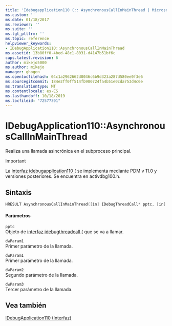 ```yaml
---
title: 'Idebugapplication110 (:: AsynchronousCallInMainThread | Microsoft Docs'
ms.custom: ''
ms.date: 01/18/2017
ms.reviewer: ''
ms.suite: ''
ms.tgt_pltfrm: ''
ms.topic: reference
helpviewer_keywords:
- IDebugApplication110::AsynchronousCallInMainThread
ms.assetid: 13b80ff0-4bed-48c1-8031-d4147b51bf6c
caps.latest.revision: 6
author: mikejo5000
ms.author: mikejo
manager: ghogen
ms.openlocfilehash: 04c1a2962662d0046c6b9d323a287d580ee0f3e6
ms.sourcegitcommit: 184e2ff0ff514fb980724fa4b51e0cda753d4c6e
ms.translationtype: MT
ms.contentlocale: es-ES
ms.lasthandoff: 10/18/2019
ms.locfileid: "72577391"
---
```

# <a name="idebugapplication110asynchronouscallinmainthread"></a>IDebugApplication110::AsynchronousCallInMainThread
Realiza una llamada asincrónica en el subproceso principal.  
  
> [!IMPORTANT]
> La [interfaz idebugapplication110 (](../../winscript/reference/idebugapplication110-interface.md) se implementa mediante PDM v 11.0 y versiones posteriores. Se encuentra en activdbg100.h.  
  
## <a name="syntax"></a>Sintaxis  
  
```cpp  
HRESULT AsynchronousCallInMainThread([in] IDebugThreadCall* pptc, [in] DWORD_PTR dwParam1, [in] DWORD_PTR dwParam2, [in] DWORD_PTR dwParam3);  
```  
  
#### <a name="parameters"></a>Parámetros  
 `pptc`  
 Objeto de [interfaz idebugthreadcall (](../../winscript/reference/idebugthreadcall-interface.md) que se va a llamar.  
  
 `dwParam1`  
 Primer parámetro de la llamada.  
  
 `dwParam1`  
 Primer parámetro de la llamada.  
  
 `dwParam2`  
 Segundo parámetro de la llamada.  
  
 `dwParam3`  
 Tercer parámetro de la llamada.  
  
## <a name="see-also"></a>Vea también  
 [IDebugApplication110 (Interfaz)](../../winscript/reference/idebugapplication110-interface.md)